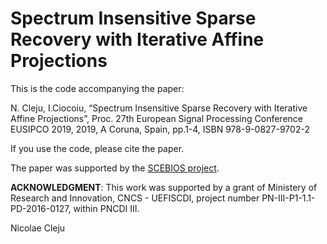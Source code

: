 # Spectrum Insensitive Sparse Recovery with Iterative Affine Projections

This is the code accompanying the paper:

N. Cleju, I.Ciocoiu, “Spectrum Insensitive Sparse Recovery with Iterative Affine Projections”, Proc. 27th European Signal Processing Conference EUSIPCO 2019, 2019, A Coruna,
Spain, pp.1-4, ISBN 978-9-0827-9702-2

If you use the code, please cite the paper.

The paper was supported by the [SCEBIOS project](https://www.etti.legacy.tuiasi.ro/ncleju/scebios/).

**ACKNOWLEDGMENT**: This work was supported by a grant of Ministery of Research and Innovation, CNCS - UEFISCDI, project number
PN-III-P1-1.1-PD-2016-0127, within PNCDI III.


Nicolae Cleju
